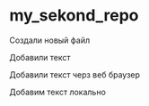 ﻿# my_sekond_repo
Создали новый файл

Добавили текст

Добавили текст черз веб браузер

Добавим текст локально

